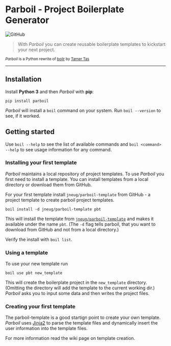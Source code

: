 # Parboil - Project Boilerplate Generator

![GitHub](https://img.shields.io/github/license/jneug/parboil)

> With _Parboil_ you can create reusable boilerplate templates to kickstart your next project.

<small>_Parboil_ is a Python rewrite of [boilr](https://github.com/tmrts/boilr) by [Tamer Tas](https://github.com/tmrts)</small>

----

## Installation

Install **Python 3** and then _Parboil_ with **pip**:

```
pip install parboil
```

_Parboil_ will install a `boil` command on your system. Run `boil --version` to see, if it worked.

## Getting started

Use `boil --help` to see the list of available commands and `boil <command> --help` to see usage information for any command.

### Installing your first template

_Parboil_ maintains a local repository of project templates. To use _Parboil_ you first need to install a template. You can install templates from a local directory or download them from GitHub.

For your first template install `jneug/parboil-template` from GitHub - a project template to create parboil project templates.

```
boil install -d jneug/parboil-template pbt
```

This will install the template from [`jneug/parboil-template`](https://github.com/jneug/parboil-template) and makes it available under the name `pbt`. (The `-d` flag tells parboil, that you want to download from GitHub and not from a local directory.)

Verify the install with `boil list`.

### Using a template

To use your new template run

```
boil use pbt new_template
```

This will create the boilerplate project in the `new_template` directory. (Omitting the directory will add the template to the current working dir.) _Parboil_ asks you to input some data and then writes the project files.

### Creating your first template

The parboil-template is a good startign point to create your own template. _Parboil_ uses [Jinja2](https://jinja.palletsprojects.com) to parse the template files and dynamically insert the user information into the template files.

For more information read the wiki page on template creation.
